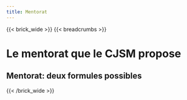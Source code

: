 ```yaml
---
title: Mentorat
---
```


{{< brick_wide >}}
{{< breadcrumbs >}}


# Le mentorat que le CJSM propose

## Mentorat: deux formules possibles
 


{{< /brick_wide >}}